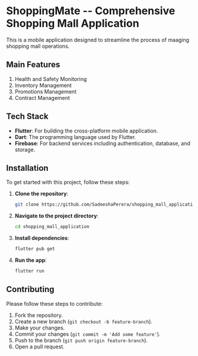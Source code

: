 # ShoppingMate -- Comprehensive Shopping Mall Application 


This is a mobile application designed to streamline the process of maaging shopping mall operations.

## Main Features
1.  Health and Safety Monitoring
2.  Inventory Management
3.  Promotions Management
4.  Contract Management 

## Tech Stack
- **Flutter**: For building the cross-platform mobile application.
- **Dart**: The programming language used by Flutter.
- **Firebase**: For backend services including authentication, database, and storage.



## Installation
To get started with this project, follow these steps:

1. **Clone the repository**:
    ```sh
    git clone https://github.com/SadeeshaPerera/shopping_mall_application
    ```
2. **Navigate to the project directory**:
    ```sh
    cd shopping_mall_application
    ```
3. **Install dependencies**:
    ```sh
    flutter pub get
    ```
4. **Run the app**:
    ```sh
    flutter run
    ```



## Contributing
Please follow these steps to contribute:

1. Fork the repository.
2. Create a new branch (`git checkout -b feature-branch`).
3. Make your changes.
4. Commit your changes (`git commit -m 'Add some feature'`).
5. Push to the branch (`git push origin feature-branch`).
6. Open a pull request.


